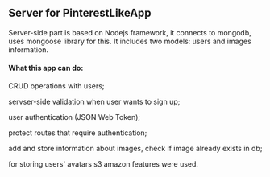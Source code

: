 ## Server for PinterestLikeApp

Server-side part is based on Nodejs framework, it connects to mongodb, uses mongoose library for this.
It includes two models: users and images information.

#### What this app can do:
CRUD operations with users;

servser-side validation when user wants to sign up;

user authentication (JSON Web Token);

protect routes that require authentication;

add and store information about images, check if image already exists in db;

for storing users' avatars s3 amazon features were used. 

